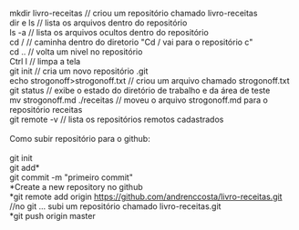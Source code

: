 mkdir livro-receitas // criou um repositório chamado livro-receitas <br />
dir e ls // lista os arquivos dentro do repositório <br />
ls -a // lista os arquivos ocultos dentro do repositório <br />
cd / // caminha dentro do diretorio  "Cd / vai para o repositório c" <br />
cd .. // volta um nivel no repositório <br />
Ctrl l // limpa a tela <br />
git init // cria um novo repositório .git <br />
echo strogonoff>strogonoff.txt // criou um arquivo chamado strogonoff.txt <br />
git status //  exibe o estado do diretório de trabalho e da área de teste <br />
mv strogonoff.md  ./receitas // moveu o arquivo strogonoff.md para o repositório receitas <br />
git remote -v // lista os repositórios remotos cadastrados <br />
<br />
Como subir repositório para o github: <br />
<br />
git init <br />
git add* <br />
git commit -m "primeiro commit" <br />
*Create a new repository no github <br />
*git remote add origin https://github.com/andrenccosta/livro-receitas.git //no git ... subi um repositório chamado livro-receitas.git <br />
*git push origin master <br />